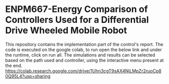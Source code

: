 # ENPM667-Energy Comparison of Controllers Used for a Differential Drive Wheeled Mobile Robot

This repository contains the implementation part of the control's report. The code is executed on the google colab, to run open the below link and under the runtime, click on run all. The simulations and results can be selected based on the path used and controller, using the interactive menu present at the end.
https://colab.research.google.com/drive/1Uhn3cgT9sAX4NjLMpZr2ruoCp80Q95L4?usp=sharing

